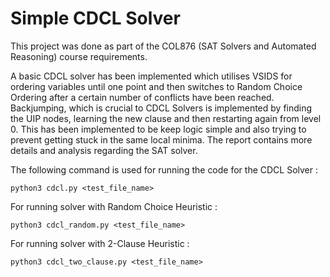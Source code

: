 # Simple CDCL Solver

This project was done as part of the COL876 (SAT Solvers and Automated Reasoning) course requirements.

A basic CDCL solver has been implemented which utilises VSIDS for ordering
variables until one point and then switches to Random Choice Ordering after a
certain number of conflicts have been reached. Backjumping, which is crucial
to CDCL Solvers is implemented by finding the UIP nodes, learning the new
clause and then restarting again from level 0. This has been implemented to
be keep logic simple and also trying to prevent getting stuck in the same local
minima. The report contains more details and analysis regarding the SAT solver.

The following command is used for running the code for the CDCL Solver :

`python3 cdcl.py <test_file_name>`

For running solver with Random Choice Heuristic :

`python3 cdcl_random.py <test_file_name>`

For running solver with 2-Clause Heuristic :

`python3 cdcl_two_clause.py <test_file_name>`
